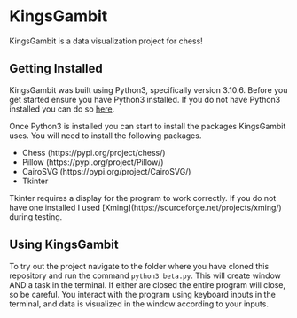 
# KingsGambit

KingsGambit is a data visualization project for chess!

## Getting Installed

KingsGambit was built using Python3, specifically version 3.10.6. Before you get started ensure you have Python3 installed. If you do not have Python3 installed you can do so [here](https://www.python.org/downloads/).</br>

<p>
Once Python3 is installed you can start to install the packages KingsGambit uses. You will need to install the following packages.
<ul>
  <li>Chess (https://pypi.org/project/chess/)</li>
  <li>Pillow (https://pypi.org/project/Pillow/)</li>
  <li>CairoSVG (https://pypi.org/project/CairoSVG/)</li>
  <li>Tkinter</li>
</ul>
Tkinter requires a display for the program to work correctly. If you do not have one installed I used [Xming](https://sourceforge.net/projects/xming/) during testing.
</p>

## Using KingsGambit

To try out the project navigate to the folder where you have cloned this repository and run the command `python3 beta.py`. This will create window AND a task in the terminal. If either are closed the entire program will close, so be careful. You interact with the program using keyboard inputs in the terminal, and data is visualized in the window according to your inputs.
